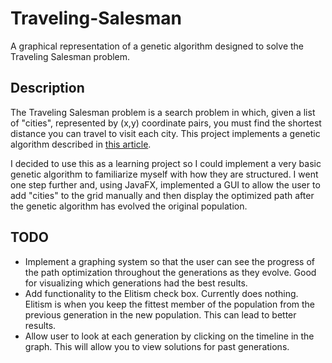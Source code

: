 # Traveling-Salesman
A graphical representation of a genetic algorithm designed to solve the Traveling Salesman problem.

## Description
The Traveling Salesman problem is a search problem in which, given a list of "cities", represented by (x,y) coordinate pairs, you must find the shortest distance you can travel to visit each city. This project implements a genetic algorithm described in [this article](http://www.theprojectspot.com/tutorial-post/applying-a-genetic-algorithm-to-the-travelling-salesman-problem/5).

I decided to use this as a learning project so I could implement a very basic genetic algorithm to familiarize myself with how they are structured. I went one step further and, using JavaFX, implemented a GUI to allow the user to add "cities" to the grid manually and then display the optimized path after the genetic algorithm has evolved the original population.

## TODO
 - Implement a graphing system so that the user can see the progress of the path optimization throughout the generations as they evolve. Good for visualizing which generations had the best results.
 - Add functionality to the Elitism check box. Currently does nothing. Elitism is when you keep the fittest member of the population from the previous generation in the new population. This can lead to better results.
 - Allow user to look at each generation by clicking on the timeline in the graph. This will allow you to view solutions for past generations.
